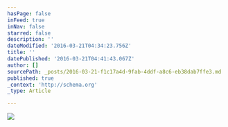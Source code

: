 ```yaml
---
hasPage: false
inFeed: true
inNav: false
starred: false
description: ''
dateModified: '2016-03-21T04:34:23.756Z'
title: ''
datePublished: '2016-03-21T04:41:43.067Z'
author: []
sourcePath: _posts/2016-03-21-f1c17a4d-9fab-4ddf-a8c6-eb38dab7ffe3.md
published: true
_context: 'http://schema.org'
_type: Article

---
```

![](https://the-grid-user-content.s3-us-west-2.amazonaws.com/0c9a86f7-0a16-4af6-ae58-57053b06441c.jpg)